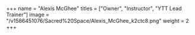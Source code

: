 +++
name = "Alexis McGhee"
titles = ["Owner", "Instructor", "YTT Lead Trainer"]
image = "/v1586451076/Sacred%20Space/Alexis_McGhee_k2ctc8.png"
weight = 2
+++